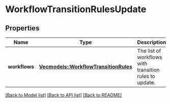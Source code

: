 # WorkflowTransitionRulesUpdate

## Properties

Name | Type | Description | Notes
------------ | ------------- | ------------- | -------------
**workflows** | [**Vec<models::WorkflowTransitionRules>**](WorkflowTransitionRules.md) | The list of workflows with transition rules to update. | 

[[Back to Model list]](../README.md#documentation-for-models) [[Back to API list]](../README.md#documentation-for-api-endpoints) [[Back to README]](../README.md)


